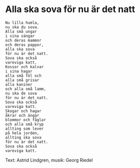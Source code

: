 # Alla ska sova för nu är det natt

```
Nu lilla humla,
nu ska du sova.
Alla små ungar
i sina sängar
och deras mammor
och deras pappor,
alla ska sova
för nu är det natt.
Sova ska också
vareviga katt.
Kossor och kalvar
i sina hagar
alla små föl och
alla små grisar
alla kaniner
och alla små lamm,
nu ska de sova
för nu är det natt.
Sova ska också
vareviga katt.
Skogar och hagar
åkrar och ängar
blommor och fåglar
och alla små kryp
allting som lever
på hela jorden,
allting ska sova
för nu är det natt.
Sova ska också
vareviga katt.
```

Text: Astrid Lindgren, musik: Georg Riedel
